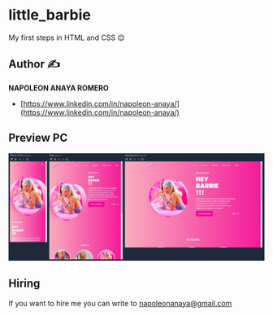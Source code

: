 # little_barbie
My first steps in HTML and CSS 😊

## Author ✍

**NAPOLEON ANAYA ROMERO**

-	[https://www.linkedin.com/in/napoleon-anaya/](https://www.linkedin.com/in/napoleon-anaya/)

## Preview PC

![..](https://github.com/alucart2005/little_barbie/blob/main/assets/img/preview.jpg?raw=true)

## Hiring 
If you want to hire me you can write to napoleonanaya@gmail.com
